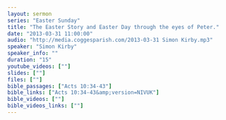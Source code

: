 ```yaml
---
layout: sermon
series: "Easter Sunday"
title: "The Easter Story and Easter Day through the eyes of Peter."
date: "2013-03-31 11:00:00"
audio: "http://media.coggesparish.com/2013-03-31 Simon Kirby.mp3"
speaker: "Simon Kirby"
speaker_info: ""
duration: "15"
youtube_videos: [""]
slides: [""]
files: [""]
bible_passages: ["Acts 10:34-43"]
bible_links: ["Acts 10:34-43&amp;version=NIVUK"]
bible_videos: [""]
bible_videos_links: [""]
---
```

